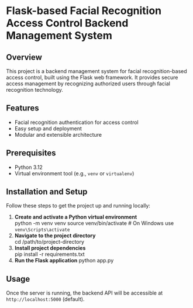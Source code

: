 # Flask-based Facial Recognition Access Control Backend Management System

## Overview

This project is a backend management system for facial recognition-based access control, built using the Flask web framework. It provides secure access management by recognizing authorized users through facial recognition technology.

## Features

- Facial recognition authentication for access control
- Easy setup and deployment
- Modular and extensible architecture

## Prerequisites

- Python 3.12
- Virtual environment tool (e.g., `venv` or `virtualenv`)

## Installation and Setup

Follow these steps to get the project up and running locally:

1. **Create and activate a Python virtual environment**  
  python -m venv venv source venv/bin/activate  # On Windows use `venv\Scripts\activate`
2. **Navigate to the project directory**  
  cd /path/to/project-directory
3. **Install project dependencies**  
  pip install -r requirements.txt
4. **Run the Flask application**
  python app.py

## Usage

Once the server is running, the backend API will be accessible at `http://localhost:5000` (default). 
